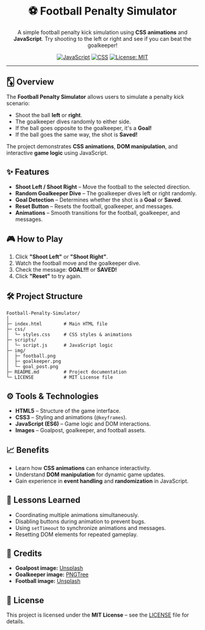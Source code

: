 <div align="center">

# ⚽ Football Penalty Simulator

A simple football penalty kick simulation using **CSS animations** and **JavaScript**.
Try shooting to the left or right and see if you can beat the goalkeeper!

[![JavaScript](https://img.shields.io/badge/JavaScript-ES6-yellow?logo=javascript\&logoColor=black)](https://developer.mozilla.org/en-US/docs/Web/JavaScript)
[![CSS](https://img.shields.io/badge/CSS-Animations-blue?logo=css3\&logoColor=white)](https://developer.mozilla.org/en-US/docs/Web/CSS)
[![License: MIT](https://img.shields.io/badge/License-MIT-green.svg)](./LICENSE)

</div>

---

## 🃎 Overview

The **Football Penalty Simulator** allows users to simulate a penalty kick scenario:

* Shoot the ball **left** or **right**.
* The goalkeeper dives randomly to either side.
* If the ball goes opposite to the goalkeeper, it's a **Goal!**
* If the ball goes the same way, the shot is **Saved!**

The project demonstrates **CSS animations**, **DOM manipulation**, and interactive **game logic** using JavaScript.



## ✨ Features

<div align="left">

* **Shoot Left / Shoot Right** – Move the football to the selected direction.
* **Random Goalkeeper Dive** – The goalkeeper dives left or right randomly.
* **Goal Detection** – Determines whether the shot is a **Goal** or **Saved**.
* **Reset Button** – Resets the football, goalkeeper, and messages.
* **Animations** – Smooth transitions for the football, goalkeeper, and messages.

</div>



## 🎮 How to Play

1. Click **"Shoot Left"** or **"Shoot Right"**.
2. Watch the football move and the goalkeeper dive.
3. Check the message: **GOAL!!!** or **SAVED!**
4. Click **"Reset"** to try again.



## 🛠️ Project Structure

```
Football-Penalty-Simulator/
│
├─ index.html        # Main HTML file
├─ css/
│  └─ styles.css     # CSS styles & animations
├─ scripts/
│  └─ script.js      # JavaScript logic
├─ img/
│  ├─ football.png
│  ├─ goalkeeper.png
│  └─ goal_post.png
├─ README.md         # Project documentation
└─ LICENSE           # MIT License file
```



## ⚙️ Tools & Technologies

* **HTML5** – Structure of the game interface.
* **CSS3** – Styling and animations (`@keyframes`).
* **JavaScript (ES6)** – Game logic and DOM interactions.
* **Images** – Goalpost, goalkeeper, and football assets.



## 📈 Benefits

* Learn how **CSS animations** can enhance interactivity.
* Understand **DOM manipulation** for dynamic game updates.
* Gain experience in **event handling** and **randomization** in JavaScript.


## 🧠 Lessons Learned

* Coordinating multiple animations simultaneously.
* Disabling buttons during animation to prevent bugs.
* Using `setTimeout` to synchronize animations and messages.
* Resetting DOM elements for repeated gameplay.


## 🎨 Credits

* **Goalpost image:** [Unsplash](https://unsplash.com/photos/a-soccer-goal-in-the-middle-of-a-field-QfVh4mUi4v0)
* **Goalkeeper image:** [PNGTree](https://pngtree.com/freepng/jump-up-goalkeeper-cartoon-cartoon-goalkeeper_3921853.html)
* **Football image:** [Unsplash](https://unsplash.com/photos/white-and-black-soccer-ball-on-grass-field-dKCKiC0BQtU)


## 📝 License

This project is licensed under the **MIT License** – see the [LICENSE](LICENSE.txt) file for details.



